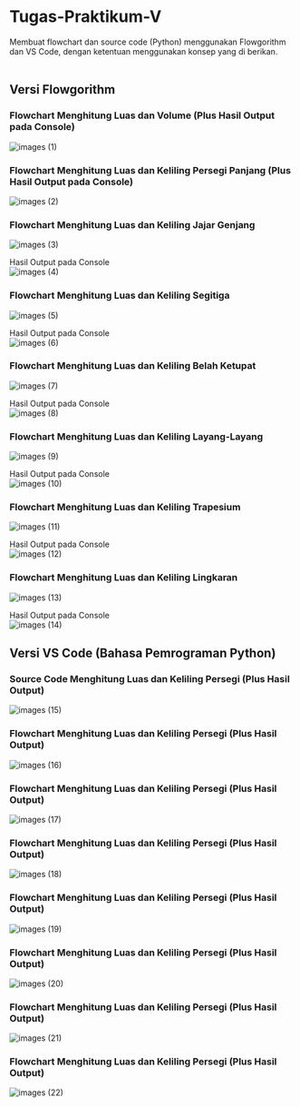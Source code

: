 # Tugas-Praktikum-V

Membuat flowchart dan source code (Python) menggunakan Flowgorithm dan VS Code, dengan ketentuan menggunakan konsep yang di berikan.<br><br>

## Versi Flowgorithm

### Flowchart Menghitung Luas dan Volume (Plus Hasil Output pada Console)
![images (1)](https://user-images.githubusercontent.com/93045470/139848749-e12a3011-9822-4d52-8b7e-562f0f4232af.png)<br>

### Flowchart Menghitung Luas dan Keliling Persegi Panjang (Plus Hasil Output pada Console)
![images (2)](https://user-images.githubusercontent.com/93045470/139848756-cd57088f-5ae0-490f-993a-c85a24754d31.png)<br>

### Flowchart Menghitung Luas dan Keliling Jajar Genjang
![images (3)](https://user-images.githubusercontent.com/93045470/139848761-7aa2890b-67bf-4a10-9e7f-faa6b49c56d5.png)<br>

Hasil Output pada Console<br>
![images (4)](https://user-images.githubusercontent.com/93045470/139848764-7bbcdf23-b52d-434d-815f-2056eb653918.png)<br>

### Flowchart Menghitung Luas dan Keliling Segitiga
![images (5)](https://user-images.githubusercontent.com/93045470/139848766-ea9c1d03-44a1-4b71-928e-349b46631d17.png)<br>

Hasil Output pada Console<br>
![images (6)](https://user-images.githubusercontent.com/93045470/139848768-aded9354-9825-445d-89d2-6cba15364562.png)<br>

### Flowchart Menghitung Luas dan Keliling Belah Ketupat
![images (7)](https://user-images.githubusercontent.com/93045470/139848771-79747d04-fa3c-419f-9b2c-5c631a305f56.png)<br>

Hasil Output pada Console<br>
![images (8)](https://user-images.githubusercontent.com/93045470/139848773-5419a883-7882-4c5f-9c37-70efa7beb843.png)<br>

### Flowchart Menghitung Luas dan Keliling Layang-Layang
![images (9)](https://user-images.githubusercontent.com/93045470/139848776-5fd0110d-0df6-454c-aff8-30f8108ca3f9.png)<br>

Hasil Output pada Console<br>
![images (10)](https://user-images.githubusercontent.com/93045470/139848778-87f2993f-83b6-43fb-ac1a-317e1cbb3259.png)<br>

### Flowchart Menghitung Luas dan Keliling Trapesium
![images (11)](https://user-images.githubusercontent.com/93045470/139848780-0b59bd85-ccce-42d3-8b66-849be34db0b4.png)<br>

Hasil Output pada Console<br>
![images (12)](https://user-images.githubusercontent.com/93045470/139848781-b8e2f82c-723b-49a2-8a32-7467c3f8f234.png)<br>

### Flowchart Menghitung Luas dan Keliling Lingkaran
![images (13)](https://user-images.githubusercontent.com/93045470/139848783-a96c0e6a-fb22-4bfe-af88-bda86a52bab7.png)<br>

Hasil Output pada Console<br>
![images (14)](https://user-images.githubusercontent.com/93045470/139848785-9b5ad5ac-7fef-4423-b414-2bb1cff0a606.png)<br>

## Versi VS Code (Bahasa Pemrograman Python)

### Source Code Menghitung Luas dan Keliling Persegi (Plus Hasil Output)
![images (15)](https://user-images.githubusercontent.com/93045470/139854228-31432e4d-4842-4cda-b38f-1c48e95bf784.png)<br>

### Flowchart Menghitung Luas dan Keliling Persegi (Plus Hasil Output)
![images (16)](https://user-images.githubusercontent.com/93045470/139854263-bafe291d-d16f-42a2-99dc-68cf95179ef4.png)<br>

### Flowchart Menghitung Luas dan Keliling Persegi (Plus Hasil Output)
![images (17)](https://user-images.githubusercontent.com/93045470/139854272-892d2d29-1f43-4d05-9306-50287ac8c605.png)<br>

### Flowchart Menghitung Luas dan Keliling Persegi (Plus Hasil Output)
![images (18)](https://user-images.githubusercontent.com/93045470/139854287-ba2c67b4-a64b-4a83-910d-078d7fa8a1c7.png)<br>

### Flowchart Menghitung Luas dan Keliling Persegi (Plus Hasil Output)
![images (19)](https://user-images.githubusercontent.com/93045470/139854302-287f4916-383e-4e44-bf81-9df88323aa0c.png)<br>

### Flowchart Menghitung Luas dan Keliling Persegi (Plus Hasil Output)
![images (20)](https://user-images.githubusercontent.com/93045470/139854318-484099f9-1444-48f7-a4f3-49b32ff9672a.png)<br>

### Flowchart Menghitung Luas dan Keliling Persegi (Plus Hasil Output)
![images (21)](https://user-images.githubusercontent.com/93045470/139854330-dfc58aed-17e8-46ed-bc2f-c2cdae9509c5.png)<br>

### Flowchart Menghitung Luas dan Keliling Persegi (Plus Hasil Output)
![images (22)](https://user-images.githubusercontent.com/93045470/139854341-893dec9f-1525-4055-a317-a6e82ba74833.png)<br>
